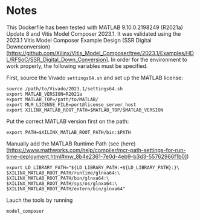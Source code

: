 # Notes
This Dockerfile has been tested with MATLAB 9.10.0.2198249 (R2021a) Update 8 and Vitis Model Composer 2023.1. It was validated using the 2023.1 Vitis Model Composer Example Design (SSR Digital Downconversion)[https://github.com/Xilinx/Vitis_Model_Composer/tree/2023.1/Examples/HDL/RFSoC/SSR_Digital_Down_Conversion]. In order for the environment to work properly, the following variables must be specified.

First, source the Vivado `settings64.sh` and set up the MATLAB license:
```
source /path/to/Vivado/2023.1/settings64.sh
export MATLAB_VERSION=R2021a
export MATLAB_TOP=/path/to/MATLAB/
export MLM_LICENSE_FILE=port@license_server_host
export XILINX_MATLAB_ROOT_PATH=$MATLAB_TOP/$MATLAB_VERSION
```
Put the correct MATLAB version first on the path:
```
export PATH=$XILINX_MATLAB_ROOT_PATH/bin:$PATH
```
Manually add the MATLAB Runtime Path (see (here)[https://www.mathworks.com/help/compiler/mcr-path-settings-for-run-time-deployment.html#mw_8b4e2361-7e0d-4eb9-b3d3-55762966f1b0])
```
export LD_LIBRARY_PATH="${LD_LIBRARY_PATH:+${LD_LIBRARY_PATH}:}\
$XILINX_MATLAB_ROOT_PATH/runtime/glnxa64:\
$XILINX_MATLAB_ROOT_PATH/bin/glnxa64:\
$XILINX_MATLAB_ROOT_PATH/sys/os/glnxa64:\
$XILINX_MATLAB_ROOT_PATH/extern/bin/glnxa64"
```
Lauch the tools by running
```
model_composer
```
